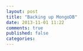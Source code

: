 ```yaml
---
layout: post
title: "Backing up MongoDB"
date: 2013-11-01 11:22
comments: true
published: false
categories: 
---
```

